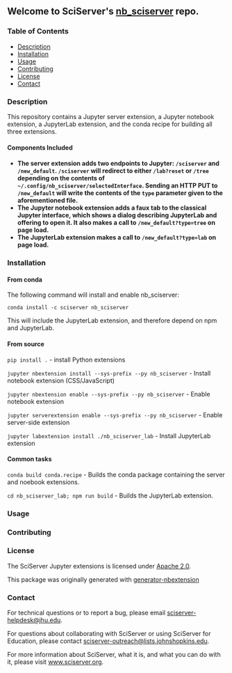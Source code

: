 <h2>Welcome to SciServer's <a href='https://github.com/sciserver/nb_sciserver'>nb_sciserver</a> repo.</h2>

<h3>Table of Contents</h3>
<ul>
<li><a href="#description">Description</a></li>
<li><a href="#installation">Installation</a></li>
<li><a href="#usage">Usage</a></li>
<li><a href="#contributing">Contributing</a></li>
<li><a href="#license">License</a></li>
<li><a href="#contact">Contact</a></li>
</ul>

<h3 id="description">Description</h3>

This repository contains a Jupyter server extension, a Jupyter notebook extension, a JupyterLab extension, and the conda recipe for building all three extensions.

<h4>Components Included<h4>

* The server extension adds two endpoints to Jupyter: `/sciserver` and `/new_default`. `/sciserver` will redirect to either `/lab?reset` or `/tree` depending on the contents of `~/.config/nb_sciserver/selectedInterface`. Sending an HTTP PUT to `/new_default` will write the contents of the `type` parameter given to the aforementioned file.
* The Jupyter notebook extension adds a faux tab to the classical Jupyter interface, which shows a dialog describing JupyterLab and offering to open it. It also makes a call to `/new_default?type=tree` on page load.
* The JupyterLab extension makes a call to `/new_default?type=lab` on page load.

<h3 id="installation">Installation</h3>

<h4>From conda</h4>

The following command will install and enable nb_sciserver:

`conda install -c sciserver nb_sciserver`

This will include the JupyterLab extension, and therefore depend on npm and JupyterLab.

<h4>From source</h4>

`pip install .` - install Python extensions

`jupyter nbextension install --sys-prefix --py nb_sciserver` - Install notebook extension (CSS/JavaScript)

`jupyter nbextension enable --sys-prefix --py nb_sciserver` - Enable notebook extension

`jupyter serverextension enable --sys-prefix --py nb_sciserver` - Enable server-side extension

`jupyter labextension install ./nb_sciserver_lab` - Install JupyterLab extension

<h4>Common tasks</h4>

`conda build conda.recipe` - Builds the conda package containing the server and noebook extensions.

`cd nb_sciserver_lab; npm run build` - Builds the JupyterLab extension.


<h3 id="usage">Usage</h3>



<h3 id="contributing">Contributing</h3>



<h3 id="license">License</h3>

The SciServer Jupyter extensions is licensed under <a href="http://www.sciserver.org/docs/license/LICENCE.txt" target="_blank">Apache 2.0</a>.

This package was originally generated with [generator-nbextension](https://github.com/Anaconda-Platform/generator-nbextension)

<h3 id="contact">Contact</h3>

For technical questions or to report a bug, please email sciserver-helpdesk@jhu.edu.

For questions about collaborating with SciServer or using SciServer for Education, please contact <a href="mailto:sciserver-outreach@lists.johnshopkins.edu">sciserver-outreach@lists.johnshopkins.edu</a>.

For more information about SciServer, what it is, and what you can do with it, please visit www.sciserver.org.
